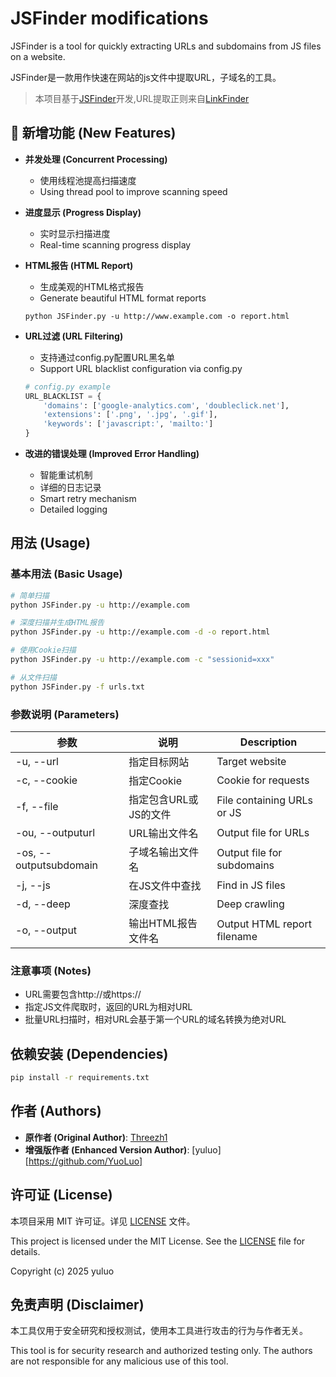 # JSFinder modifications

JSFinder is a tool for quickly extracting URLs and subdomains from JS files on a website.

JSFinder是一款用作快速在网站的js文件中提取URL，子域名的工具。

> 本项目基于[JSFinder](https://github.com/Threezh1/JSFinder)开发,URL提取正则来自[LinkFinder](https://github.com/GerbenJavado/LinkFinder)

## 🚀 新增功能 (New Features)

- **并发处理 (Concurrent Processing)**
  - 使用线程池提高扫描速度
  - Using thread pool to improve scanning speed

- **进度显示 (Progress Display)**
  - 实时显示扫描进度
  - Real-time scanning progress display

- **HTML报告 (HTML Report)**
  - 生成美观的HTML格式报告
  - Generate beautiful HTML format reports
  ```
  python JSFinder.py -u http://www.example.com -o report.html
  ```

- **URL过滤 (URL Filtering)**
  - 支持通过config.py配置URL黑名单
  - Support URL blacklist configuration via config.py
  ```python
  # config.py example
  URL_BLACKLIST = {
      'domains': ['google-analytics.com', 'doubleclick.net'],
      'extensions': ['.png', '.jpg', '.gif'],
      'keywords': ['javascript:', 'mailto:']
  }
  ```

- **改进的错误处理 (Improved Error Handling)**
  - 智能重试机制
  - 详细的日志记录
  - Smart retry mechanism
  - Detailed logging

## 用法 (Usage)

### 基本用法 (Basic Usage)

```bash
# 简单扫描
python JSFinder.py -u http://example.com

# 深度扫描并生成HTML报告
python JSFinder.py -u http://example.com -d -o report.html

# 使用Cookie扫描
python JSFinder.py -u http://example.com -c "sessionid=xxx"

# 从文件扫描
python JSFinder.py -f urls.txt
```

### 参数说明 (Parameters)

| 参数 | 说明 | Description |
|------|------|-------------|
| -u, --url | 指定目标网站 | Target website |
| -c, --cookie | 指定Cookie | Cookie for requests |
| -f, --file | 指定包含URL或JS的文件 | File containing URLs or JS |
| -ou, --outputurl | URL输出文件名 | Output file for URLs |
| -os, --outputsubdomain | 子域名输出文件名 | Output file for subdomains |
| -j, --js | 在JS文件中查找 | Find in JS files |
| -d, --deep | 深度查找 | Deep crawling |
| -o, --output | 输出HTML报告文件名 | Output HTML report filename |

### 注意事项 (Notes)

- URL需要包含http://或https://
- 指定JS文件爬取时，返回的URL为相对URL
- 批量URL扫描时，相对URL会基于第一个URL的域名转换为绝对URL

## 依赖安装 (Dependencies)

```bash
pip install -r requirements.txt
```

## 作者 (Authors)

- **原作者 (Original Author)**: [Threezh1](https://threezh1.github.io/)
- **增强版作者 (Enhanced Version Author)**: [yuluo][https://github.com/YuoLuo]

## 许可证 (License)

本项目采用 MIT 许可证。详见 [LICENSE](LICENSE) 文件。

This project is licensed under the MIT License. See the [LICENSE](LICENSE) file for details.

Copyright (c) 2025 yuluo

## 免责声明 (Disclaimer)

本工具仅用于安全研究和授权测试，使用本工具进行攻击的行为与作者无关。

This tool is for security research and authorized testing only. The authors are not responsible for any malicious use of this tool.
